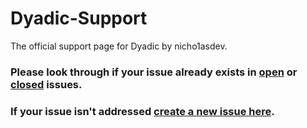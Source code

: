 # Dyadic-Support
The official support page for Dyadic by nicho1asdev.

### Please look through if your issue already exists in [open](https://github.com/nicho1asdev/Dyadic-Support/issues) or [closed](https://github.com/nicho1asdev/Dyadic-Support/issues?q=is%3Aissue+is%3Aclosed) issues.
### If your issue isn't addressed [create a new issue here](https://github.com/nicho1asdev/Dyadic-Support/issues/new/choose).

